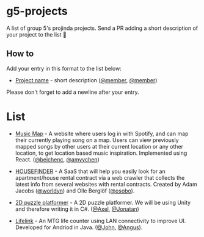 # g5-projects
A list of group 5's projinda projects. Send a PR adding a short description of your project to the list 🚀

## How to
Add your entry in this format to the list below:
- [Project name](https://github.com/mictab/) - short description ([@member](https://github.com/mictab), [@member](https://github.com/mictab))

Please don't forget to add a newline after your entry.

# List

- [Music Map](https://github.com/beichenc/MusicMap) - A website where users log in with Spotify, and can map their currently playing song on a map. Users can view previously mapped songs by other users at their current location or any other location, to get location based music inspiration. Implemented using React. ([@beichenc](https://github.com/beichenc), [@amyychen](https://github.com/amyychen))  

- [HOUSEFINDER](https://github.com/worldyn/crawler) - A SaaS that will help you easily look for an apartment/house rental contract via a web crawler that collects the latest info from several websites with rental contracts. Created by Adam Jacobs ([@worldyn](https://github.com/worldyn)) and Olle Berglöf ([@osobo](https://github.com/osobo)).

- [2D puzzle platformer](https://github.com/AxlLind/2D-platformer) - A 2D puzzle platformer. We will be using Unity and therefore writing it in C#. ([@Axel](github.com/axlLind), [@Jonatan](https://github.com/Jontpan))

- [Lifelink](https://github.com/johnnil/Lifelink/) - An MTG life counter using LAN connectivity to improve UI. Developed for Andriod in Java. ([@John](github.com/johnnil), [@Angus](github.com/angloth)).
